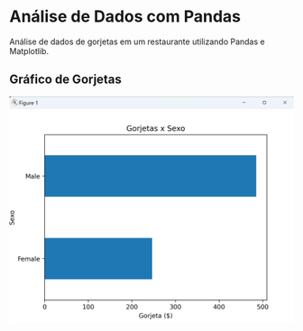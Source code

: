 # Análise de Dados com Pandas

Análise de dados de gorjetas em um restaurante utilizando Pandas e Matplotlib.

## Gráfico de Gorjetas

![graphic](https://github.com/devcaiada/restaurant-tip-analysis/blob/main/images/report.png?raw=true)

